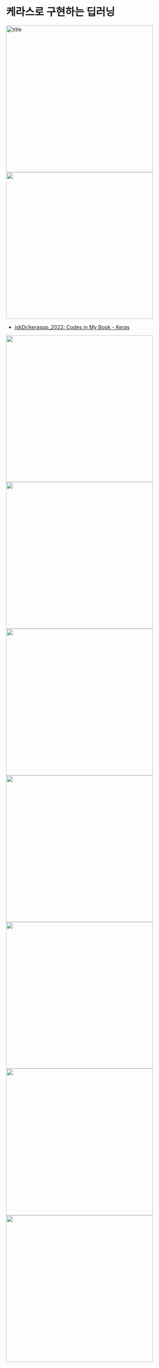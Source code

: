 케라스로 구현하는 딥러닝
========================
<img src="deep_learning_implementation_with_keras/0.jpg" alt="title" width="400"/>

<img src="deep_learning_implementation_with_keras/1.jpg" width="400"/>

* [jskDr/keraspp_2022: Codes in My Book - Keras](https://github.com/jskDr/keraspp_2022)

<img src="deep_learning_implementation_with_keras/2.jpg" width="400"/>
<img src="deep_learning_implementation_with_keras/3.jpg" width="400"/>
<img src="deep_learning_implementation_with_keras/4.jpg" width="400"/>
<img src="deep_learning_implementation_with_keras/5.jpg" width="400"/>
<img src="deep_learning_implementation_with_keras/6.jpg" width="400"/>
<img src="deep_learning_implementation_with_keras/7.jpg" width="400"/>
<img src="deep_learning_implementation_with_keras/8.jpg" width="400"/>